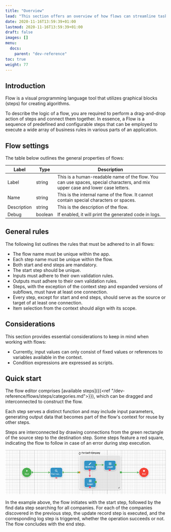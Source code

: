 ```yaml
---
title: "Overview"
lead: "This section offers an overview of how flows can streamline tasks that would typically be accomplished with scripts, offering a more straightforward approach."
date: 2020-11-16T13:59:39+01:00
lastmod: 2020-11-16T13:59:39+01:00
draft: false
images: []
menu:
  docs:
    parent: "dev-reference"
toc: true
weight: 77
---
```


## **Introduction**

Flow is a visual programming language tool that utilizes graphical blocks (steps) for creating algorithms.

To describe the logic of a flow, you are required to perform a drag-and-drop action of steps and connect them together. In essence, a Flow is a sequence of predefined and configurable steps that can be employed to execute a wide array of business rules in various parts of an application.

## **Flow settings**

The table below outlines the general properties of flows:

| Label        | Type                        | Description                                                  |
| ------------ | --------------------------- | ------------------------------------------------------------ |
| Label        |  string                     | This is a human-readable name of the flow. You can use spaces, special characters, and mix upper case and lower case letters. |
| Name         |  string                     | This is the internal name of the flow. It cannot contain special characters or spaces. |
| Description  |  string                     | This is the description of the flow.                         |
| Debug        |  boolean                    | If enabled, it will print the generated code in logs.        |

## **General rules**

The following list outlines the rules that must be adhered to in all flows:

- The flow name must be unique within the app.
- Each step name must be unique within the flow.
- Both start and end steps are mandatory.
- The start step should be unique.
- Inputs must adhere to their own validation rules.
- Outputs must adhere to their own validation rules.
- Steps, with the exception of the context step and expanded versions of subflows, must have at least one connection.
- Every step, except for start and end steps, should serve as the source or target of at least one connection.
- Item selection from the context should align with its scope.

## **Considerations**

This section provides essential considerations to keep in mind when working with flows:

- Currently, input values can only consist of fixed values or references to variables available in the context.
- Condition expressions are expressed as scripts.

## **Quick start**

The flow editor comprises [available steps]({{<ref "/dev-reference/flows/steps/categories.md">}}), which can be dragged and interconnected to construct the flow.

Each step serves a distinct function and may include input parameters, generating output data that becomes part of the flow's context for reuse by other steps.

Steps are interconnected by drawing connections from the green rectangle of the source step to the destination step. Some steps feature a red square, indicating the flow to follow in case of an error during step execution.

![Flow Example](/images/vendor/flows/quickstart_sample.png)

In the example above, the flow initiates with the start step, followed by the find data step searching for all companies. For each of the companies discovered in the previous step, the update record step is executed, and the corresponding log step is triggered, whether the operation succeeds or not. The flow concludes with the end step.
